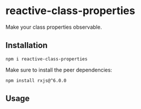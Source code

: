 # reactive-class-properties
Make your class properties observable.


## Installation
`npm i reactive-class-properties`

Make sure to install the peer dependencies:

`npm install rxjs@^6.0.0`

## Usage